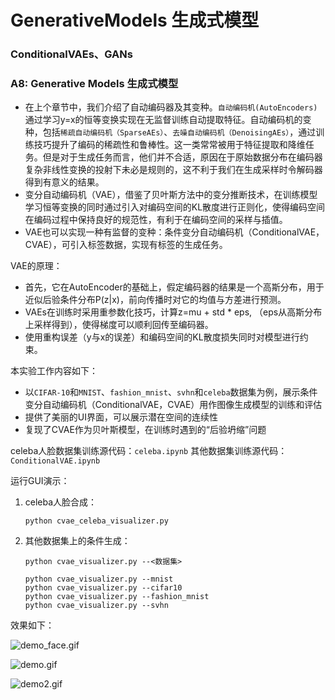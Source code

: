 # GenerativeModels 生成式模型
### ConditionalVAEs、GANs

### A8: Generative Models 生成式模型
- 在上个章节中，我们介绍了自动编码器及其变种。`自动编码机(AutoEncoders)`通过学习y=x的恒等变换实现在无监督训练自动提取特征。自动编码机的变种，包括`稀疏自动编码机（SparseAEs）`、`去噪自动编码机（DenoisingAEs）`，通过训练技巧提升了编码的稀疏性和鲁棒性。这一类常常被用于特征提取和降维任务。但是对于生成任务而言，他们并不合适，原因在于原始数据分布在编码器复杂非线性变换的投射下未必是规则的，这不利于我们在生成采样时令解码器得到有意义的结果。
- 变分自动编码机（VAE），借鉴了贝叶斯方法中的变分推断技术，在训练模型学习恒等变换的同时通过引入对编码空间的KL散度进行正则化，使得编码空间在编码过程中保持良好的规范性，有利于在编码空间的采样与插值。
- VAE也可以实现一种有监督的变种：条件变分自动编码机（ConditionalVAE，CVAE），可引入标签数据，实现有标签的生成任务。

VAE的原理：
- 首先，它在AutoEncoder的基础上，假定编码器的结果是一个高斯分布，用于近似后验条件分布P(z|x)，前向传播时对它的均值与方差进行预测。
- VAEs在训练时采用重参数化技巧，计算z=mu + std * eps, （eps从高斯分布上采样得到），使得梯度可以顺利回传至编码器。
- 使用重构误差（y与x的误差）和编码空间的KL散度损失同时对模型进行约束。

本实验工作内容如下：
- 以`CIFAR-10`和`MNIST`、`fashion_mnist`、`svhn`和`celeba`数据集为例，展示条件变分自动编码机（ConditionalVAE，CVAE）用作图像生成模型的训练和评估
- 提供了美丽的UI界面，可以展示潜在空间的连续性
- 复现了CVAE作为贝叶斯模型，在训练时遇到的“后验坍缩”问题

celeba人脸数据集训练源代码：`celeba.ipynb`
其他数据集训练源代码：`ConditionalVAE.ipynb`

运行GUI演示：
1. celeba人脸合成：
    ```
    python cvae_celeba_visualizer.py
    ```
2. 其他数据集上的条件生成：
    ```
    python cvae_visualizer.py --<数据集>
    
    python cvae_visualizer.py --mnist
    python cvae_visualizer.py --cifar10
    python cvae_visualizer.py --fashion_mnist
    python cvae_visualizer.py --svhn
    ```

效果如下：

![demo_face.gif](assets%2Fdemo_face.gif)

![demo.gif](assets%2Fdemo.gif)

![demo2.gif](assets%2Fdemo2.gif)
